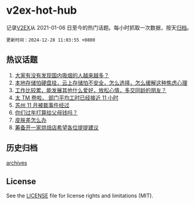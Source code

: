 # v2ex-hot-hub

 记录[V2EX](https://www.v2ex.com/)从 2021-01-06 日至今的热门话题。每小时抓取一次数据，按天[归档](archives)。

`更新时间：2024-12-28 11:03:55 +0800`

## 热议话题

1. [大家有没有发现国内吸烟的人越来越多？](https://www.v2ex.com/t/1100686)
1. [本地存储怕硬盘挂，云上存储怕不安全，怎么选择，怎么缓解这种焦虑心理](https://www.v2ex.com/t/1100661)
1. [工作比较累，能发展其他什么爱好，放松心情，多交同龄的朋友？](https://www.v2ex.com/t/1100670)
1. [太 TM 卷啦， 部门平均工时已经接近 11 小时](https://www.v2ex.com/t/1100724)
1. [苏州 11 月被裁事件经过](https://www.v2ex.com/t/1100729)
1. [你们过年打算给父母钱吗？](https://www.v2ex.com/t/1100726)
1. [皮肤差怎么办](https://www.v2ex.com/t/1100651)
1. [筹备开一家烘焙店希望各位提提建议](https://www.v2ex.com/t/1100678)

## 历史归档

[archives](archives)

## License

See the [LICENSE](LICENSE) file for license rights and limitations (MIT).
